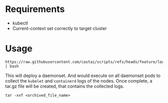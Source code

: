 # Requirements
- kubectl
- Current-context set correctly to target cluster

# Usage

```
https://raw.githubusercontent.com/castai/scripts/refs/heads/feature/log_collector/logs_collector/log_collector.sh | bash
```

This will deploy a daemonset. And would execute on all daemonset pods to collect the `kubelet` and `containerd` logs of the nodes.
Once complete, a tar.gz file will be created, that contains the collected logs.

```
tar -xvf <archived_file_name>
```
